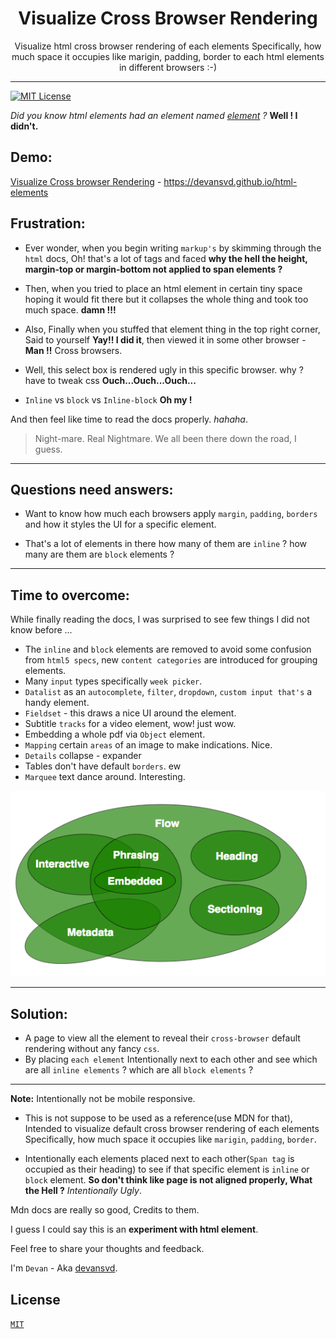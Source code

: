<div align="center">
<h1>Visualize Cross Browser Rendering</h1>

<p>Visualize html cross browser rendering of each elements Specifically, how much space it occupies like marigin, padding, border to each html elements in different browsers :-)</p>
</div>

---

<!-- prettier-ignore-start -->
[![MIT License][license-badge]][license]
<!-- prettier-ignore-end -->

_Did you know html elements had an element named [element](https://developer.mozilla.org/en-US/docs/Web/HTML/Reference) ?_ **Well ! I didn't.**

## Demo:

[Visualize Cross browser Rendering](https://devansvd.github.io/html-elements) - https://devansvd.github.io/html-elements

## Frustration:

- Ever wonder, when you begin writing `markup's` by skimming through the `html` docs, Oh! that's a lot of tags and faced **why the hell the height, margin-top or margin-bottom not applied to span elements ?**

- Then, when you tried to place an html element in certain tiny space hoping it would fit there but it collapses the whole thing and took too much space. **damn !!!**

- Also, Finally when you stuffed that element thing in the top right corner, Said to yourself **Yay!! I did it**, then viewed it in some other browser - **Man !!** Cross browsers.

- Well, this select box is rendered ugly in this specific browser. why ? have to tweak css **Ouch...Ouch...Ouch...**

- `Inline` vs `block` vs `Inline-block` **Oh my !**

And then feel like time to read the docs properly. _hahaha_.

> Night-mare. Real Nightmare. We all been there down the road, I guess.

---

## Questions need answers:

- Want to know how much each browsers apply `margin`, `padding`, `borders` and how it styles the UI for a specific element.

- That's a lot of elements in there how many of them are `inline` ? how many are them are `block` elements ?

---

## Time to overcome:

While finally reading the docs, I was surprised to see few things I did not know before ...

- The `inline` and `block` elements are removed to avoid some confusion from `html5 specs`, new `content categories` are introduced for grouping elements.
- Many `input` types specifically `week picker`.
- `Datalist` as an `autocomplete`, `filter`, `dropdown`, `custom input that's` a handy element.
- `Fieldset` - this draws a nice UI around the element.
- Subtitle `tracks` for a video element, wow! just wow.
- Embedding a whole pdf via `Object` element.
- `Mapping` certain `areas` of an image to make indications. Nice.
- `Details` collapse - expander
- Tables don't have default `borders`. ew
- `Marquee` text dance around. Interesting.

![Content categories](https://raw.githubusercontent.com/devansvd/html-elements/master/images/content-categories.png)

---

## Solution:

- A page to view all the element to reveal their `cross-browser` default rendering without any fancy `css`.
- By placing `each element` Intentionally next to each other and see which are all `inline elements` ? which are all `block elements` ?

---

**Note:** Intentionally not be mobile responsive.

- This is not suppose to be used as a reference(use MDN for that), Intended to visualize default cross browser rendering of each elements Specifically, how much space it occupies like `marigin`, `padding`, `border`.

- Intentionally each elements placed next to each other(`Span tag` is occupied as their heading) to see if that specific element is `inline` or `block` element. **So don't think like page is not aligned properly, What the Hell ?** _Intentionally Ugly_.

Mdn docs are really so good, Credits to them.

I guess I could say this is an **experiment with html element**.

Feel free to share your thoughts and feedback.

I'm `Devan` - Aka [devansvd](https://github.com/devansvd).

## License

[`MIT`][license]

<!-- prettier-ignore-start -->
[license-badge]: https://img.shields.io/npm/l/eslint-config-devansvd.svg?style=flat-square
[license]: https://github.com/devansvd/eslint-config-devansvd/blob/master/LICENSE
<!-- prettier-ignore-end -->

